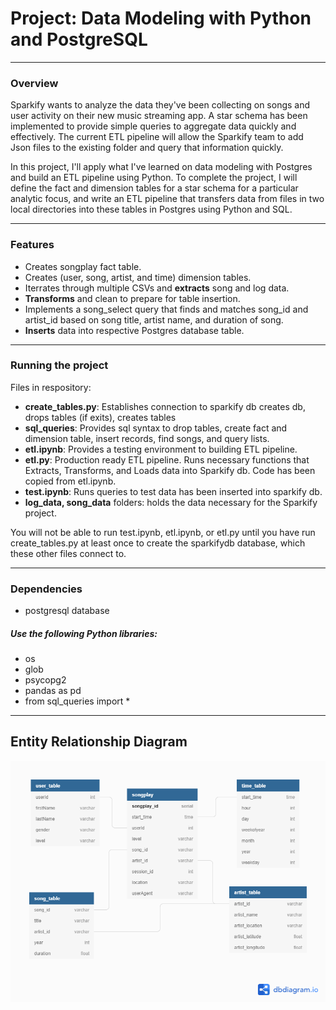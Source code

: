 # Project: Data Modeling with Python and PostgreSQL

***

### Overview

Sparkify wants to analyze the data they've been collecting on songs and user activity on their new music streaming app. A star schema has been implemented to provide simple queries to aggregate data quickly and effectively. The current ETL pipeline will allow the Sparkify team to add Json files to the existing folder and query that information quickly.

In this project, I'll apply what I've learned on data modeling with Postgres and build an ETL pipeline using Python. To complete the project, I will define the fact and dimension tables for a star schema for a particular analytic focus, and write an ETL pipeline that transfers data from files in two local directories into these tables in Postgres using Python and SQL. 

***

### Features

- Creates songplay fact table.
- Creates (user, song, artist, and time) dimension tables.
- Iterrates through multiple CSVs and **extracts** song and log data.
- **Transforms** and clean to prepare for table insertion.
- Implements a song_select query that finds and matches song_id and artist_id based on song title, artist name, and duration of song.
- **Inserts** data into respective Postgres database table.

***

### Running the project

Files in respository:

- **create_tables.py**: Establishes connection to sparkify db creates db, drops tables (if exits), creates tables
- **sql_queries**: Provides sql syntax to drop tables, create fact and dimension table, insert records, find songs, and query lists.
- **etl.ipynb**: Provides a testing environment to building ETL pipeline.
- **etl.py**: Production ready ETL pipeline. Runs necessary functions that Extracts, Transforms, and Loads data into Sparkify db. Code has been copied from etl.ipynb.
- **test.ipynb**: Runs queries to test data has been inserted into sparkify db.
- **log_data, song_data** folders: holds the data necessary for the Sparkify project.

You will not be able to run test.ipynb, etl.ipynb, or etl.py until you have run create_tables.py at least once to create the sparkifydb database, which these other files connect to.

***

### Dependencies

- postgresql database

##### Use the following Python libraries:

- os
- glob
- psycopg2
- pandas as pd
- from sql_queries import *

***

## Entity Relationship Diagram

![SparkifyERD](/images/SparkifyERD.png "Sparkify ERD")
